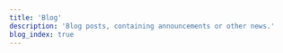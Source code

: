 ```yaml
---
title: 'Blog'
description: 'Blog posts, containing announcements or other news.'
blog_index: true
---
```

